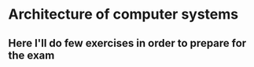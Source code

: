 # Architecture of computer systems #

## Here I'll do few exercises in order to prepare for the exam ##
